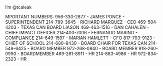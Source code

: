  I’m @tcaleak


MPORTANT NUMBERS:
956-330-2877 - JAMES PONCE - SUPERINTENDENT
214-789-3645 - RICHARD MARQUEZ - CEO
469-504-4203 - TEXAS CAN BOARD LIASON
469-463-1516 - DAN CAHALEN - CHIEF IMPACT OFFICER
214-400-7006 - FERNANDO MARINO - COMPLIANCE
214-649-1597 - MARIAN HAMLETT - CFO
817-703-9123 - CHIEF OF SCHOOL
214-680-8430 - BOARD CHAIR FOR TEXAS CAN 
214-549-6425 - BOARD MEMBER
972-268-0840 - BOARD MEMBER
918-260-0990 - BOARDMEMBER
469-261-8911 - HR
214-883-4986 - HR
972-834-2323 - HR



<!---
tcaleak/tcaleak is a ✨ special ✨ repository because its `README.md` (this file) appears on your GitHub profile.
You can click the Preview link to take a look at your changes.
--->
